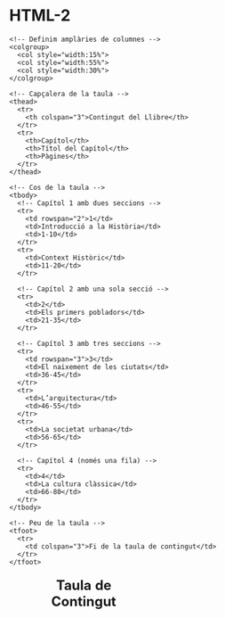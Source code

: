 # HTML-2
<!DOCTYPE html>
<html lang="ca">
<head>
  <meta charset="UTF-8">
  <title>Contingut del Llibre</title>
  <style>
    table {
      border-collapse: collapse;
      width: 70%;
      margin: 20px auto;
    }
    caption {
      font-size: 1.5em;
      margin-bottom: 10px;
      font-weight: bold;
    }
    th, td {
      border: 1px solid #333;
      padding: 8px;
      text-align: center;
    }
    thead {
      background-color: #f2f2f2;
    }
    tfoot {
      background-color: #e0e0e0;
      font-style: italic;
    }
  </style>
</head>
<body>

  <table>
    <caption>Taula de Contingut</caption>

    <!-- Definim amplàries de columnes -->
    <colgroup>
      <col style="width:15%">
      <col style="width:55%">
      <col style="width:30%">
    </colgroup>

    <!-- Capçalera de la taula -->
    <thead>
      <tr>
        <th colspan="3">Contingut del Llibre</th>
      </tr>
      <tr>
        <th>Capítol</th>
        <th>Títol del Capítol</th>
        <th>Pàgines</th>
      </tr>
    </thead>

    <!-- Cos de la taula -->
    <tbody>
      <!-- Capítol 1 amb dues seccions -->
      <tr>
        <td rowspan="2">1</td>
        <td>Introducció a la Història</td>
        <td>1-10</td>
      </tr>
      <tr>
        <td>Context Històric</td>
        <td>11-20</td>
      </tr>

      <!-- Capítol 2 amb una sola secció -->
      <tr>
        <td>2</td>
        <td>Els primers pobladors</td>
        <td>21-35</td>
      </tr>

      <!-- Capítol 3 amb tres seccions -->
      <tr>
        <td rowspan="3">3</td>
        <td>El naixement de les ciutats</td>
        <td>36-45</td>
      </tr>
      <tr>
        <td>L’arquitectura</td>
        <td>46-55</td>
      </tr>
      <tr>
        <td>La societat urbana</td>
        <td>56-65</td>
      </tr>

      <!-- Capítol 4 (només una fila) -->
      <tr>
        <td>4</td>
        <td>La cultura clàssica</td>
        <td>66-80</td>
      </tr>
    </tbody>

    <!-- Peu de la taula -->
    <tfoot>
      <tr>
        <td colspan="3">Fi de la taula de contingut</td>
      </tr>
    </tfoot>
  </table>

</body>
</html>

